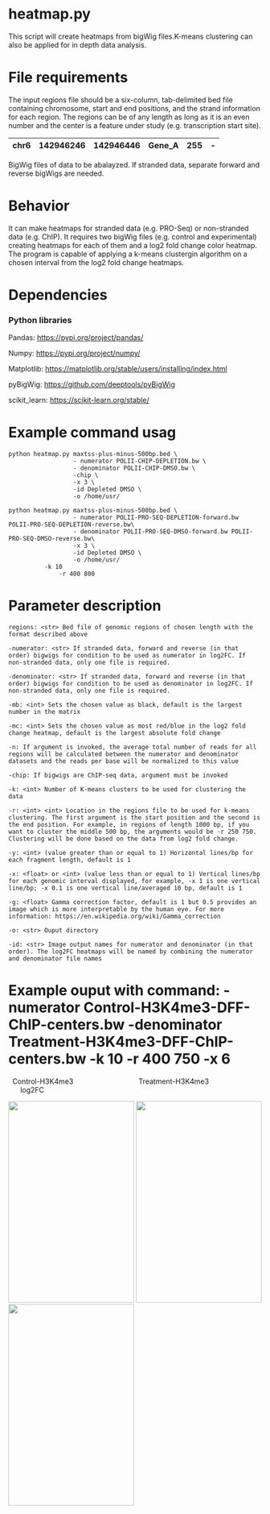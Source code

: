 # heatmap.py #
This script will create heatmaps from bigWig files.K-means clustering can also be applied for in depth data analysis. 

# File requirements #
The input regions file should be a six-column, tab-delimited bed file containing chromosome, start and end positions, and the strand information for each region. The regions can be of any length as long as it is an even number and the center is a feature under study (e.g. transcription start site). 
 
| chr6 | 142946246 | 142946446 | Gene_A | 255 | - |
|:----:|:---------:|:---------:|:------:|:---:|:-:|

BigWig files of data to be abalayzed. If stranded data, separate forward and reverse bigWigs are needed.


# Behavior #
It can make heatmaps for stranded data (e.g. PRO-Seq) or non-stranded data (e.g. ChIP). It requires two bigWig files (e.g. control and experimental) creating heatmaps for each of them and a log2 fold change color heatmap. 
The program is capable of applying a k-means clustergin algorithm on a chosen interval from the log2 fold change heatmaps.

# Dependencies #
### Python libraries ###
Pandas: https://pypi.org/project/pandas/

Numpy: https://pypi.org/project/numpy/

Matplotlib: https://matplotlib.org/stable/users/installing/index.html

pyBigWig: https://github.com/deeptools/pyBigWig

scikit_learn: https://scikit-learn.org/stable/

# Example command usag #
```
python heatmap.py maxtss-plus-minus-500bp.bed \
                  - numerator POLII-CHIP-DEPLETION.bw \
                  - denominator POLII-CHIP-DMSO.bw \
                  -chip \
                  -x 3 \
                  -id Depleted DMSO \
                  -o /home/usr/

python heatmap.py maxtss-plus-minus-500bp.bed \
                  - numerator POLII-PRO-SEQ-DEPLETION-forward.bw POLII-PRO-SEQ-DEPLETION-reverse.bw\
                  - denominator POLII-PRO-SEQ-DMSO-forward.bw POLII-PRO-SEQ-DMSO-reverse.bw\
                  -x 3 \
                  -id Depleted DMSO \
                  -o /home/usr/
		  -k 10
 	          -r 400 800
```
# Parameter description #
```
regions: <str> Bed file of genomic regions of chosen length with the format described above

-numerator: <str> If stranded data, forward and reverse (in that order) bigwigs for condition to be used as numerator in log2FC. If non-stranded data, only one file is required.

-denominator: <str> If stranded data, forward and reverse (in that order) bigwigs for condition to be used as denominator in log2FC. If non-stranded data, only one file is required.

-mb: <int> Sets the chosen value as black, default is the largest number in the matrix

-mc: <int> Sets the chosen value as most red/blue in the log2 fold change heatmap, default is the largest absolute fold change

-n: If argument is invoked, the average total number of reads for all regions will be calculated between the numerator and denominator datasets and the reads per base will be normalized to this value 

-chip: If bigwigs are ChIP-seq data, argument must be invoked

-k: <int> Number of K-means clusters to be used for clustering the data

-r: <int> <int> Location in the regions file to be used for k-means clustering. The first argument is the start position and the second is the end position. For example, in regions of length 1000 bp, if you want to cluster the middle 500 bp, the arguments would be -r 250 750. Clustering will be done based on the data from log2 fold change.

-y: <int> (value greater than or equal to 1) Horizontal lines/bp for each fragment length, default is 1

-x: <float> or <int> (value less than or equal to 1) Vertical lines/bp for each genomic interval displayed, for example, -x 1 is one vertical line/bp; -x 0.1 is one vertical line/averaged 10 bp, default is 1

-g: <float> Gamma correction factor, default is 1 but 0.5 provides an image which is more interpretable by the human eye. For more information: https://en.wikipedia.org/wiki/Gamma_correction

-o: <str> Ouput directory

-id: <str> Image output names for numerator and denominator (in that order). The log2FC heatmaps will be named by combining the numerator and denominator file names
```

# Example ouput with command: -numerator Control-H3K4me3-DFF-ChIP-centers.bw -denominator Treatment-H3K4me3-DFF-ChIP-centers.bw -k 10 -r 400 750 -x 6 

&nbsp; Control-H3K4me3 &nbsp; &nbsp; &nbsp; &nbsp; &nbsp; &nbsp; &nbsp; &nbsp; &nbsp; &nbsp; &nbsp; &nbsp; &nbsp; &nbsp; &nbsp; &nbsp; Treatment-H3K4me3 &nbsp; &nbsp; &nbsp; &nbsp; &nbsp; &nbsp; &nbsp; &nbsp; &nbsp; &nbsp; &nbsp; &nbsp; &nbsp; &nbsp; &nbsp; &nbsp; log2FC
<p float="left">
    <img src="https://github.com/JuanFSantana/DNA-and-RNA-seq-analysis-essentials/blob/main/Heatmaps/images/Cluster-10-chip-H3K4me3-Max-10.0-X-3.0-Y-1.0.png?raw=true" width="250" height="400" />
    <img src="https://github.com/JuanFSantana/DNA-and-RNA-seq-analysis-essentials/blob/main/Heatmaps/images/Cluster-10-chip-2h-Max-10.0-X-3.0-Y-1.0.png?raw=true" width="250" height="400" />
    <img src="https://github.com/JuanFSantana/DNA-and-RNA-seq-analysis-essentials/blob/main/Heatmaps/images/Cluster-10-chip-H3K4me3-vs-2h-Max-1.67-X-3.0-Y-1.0.png?raw=true" width="250" height="400" />
</p>